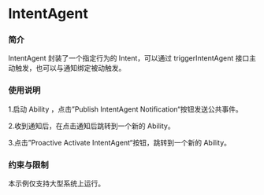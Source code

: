 # IntentAgent<a name="ZH-CN_TOPIC_0000001127136355"></a>

### 简介

IntentAgent 封装了一个指定行为的 Intent，可以通过 triggerIntentAgent 接口主动触发，也可以与通知绑定被动触发。

### 使用说明

1.启动 Ability ，点击”Publish IntentAgent Notification“按钮发送公共事件。

2.收到通知后，在点击通知后跳转到一个新的 Ability。

3.点击”Proactive Activate IntentAgent“按钮，跳转到一个新的 Ability。

### 约束与限制

本示例仅支持大型系统上运行。

